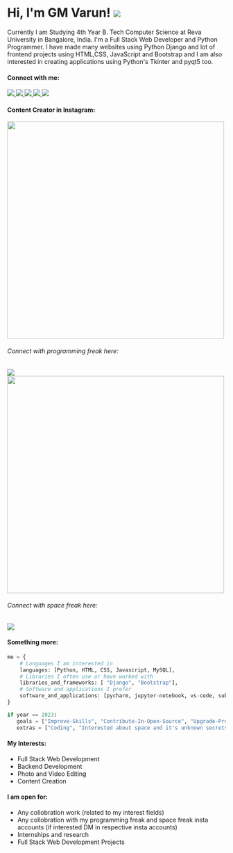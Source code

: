 
<h1>Hi, I'm GM Varun! <img src="https://user-images.githubusercontent.com/72432752/150909718-fd4ff39e-6dde-4855-a31e-63d041577107.png"></h1>

<p>Currently I am Studying 4th Year B. Tech Computer Science at Reva University in Bangalore, India. I'm a Full Stack Web Developer and Python Programmer. I have made  many websites using Python Django and lot of frontend projects using HTML,CSS, JavaScript and Bootstrap and I am also interested in creating applications using Python's Tkinter and pyqt5 too. </p>

<!--<div>
    <div class="row">
        <div class="col-12">
    <img src="https://user-images.githubusercontent.com/72432752/151000409-1fe57d75-921c-4659-afa7-4eb6de05cf4b.png" width="75" height="75">
        </div>
        <div class="col-12">
    <p>I have an instragram account dedicated to programming named Programming Freak, where I post python and web projects that I made. </p>
        </div>
    </div>
</div>-->




<h4>Connect with me:</h4>
<a href="https://www.instagram.com/thenameisvarungm/" target="_blank">
<img src="https://img.shields.io/badge/instagram-%23FFFFFF.svg?&logo=instagram">
</a>
<a href="https://github.com/UniverseVG" target="_blank">
<img src="https://img.shields.io/badge/github-%23000000.svg?&logo=github" >
</a>
<a href="https://twitter.com/GMVarun2" target="_blank">
<img src="https://img.shields.io/badge/twitter-%23FFFFFF.svg?&logo=twitter" >
</a>
<a href="https://www.linkedin.com/in/varun-gm-86694a1a4/" target="_blank">
<img src="https://img.shields.io/badge/linkedin-%23000000.svg?&logo=linkedin">
</a>
<a href="https://www.facebook.com/gmvarun.varun.5/" target="_blank">
<img src="https://img.shields.io/badge/facebook-%23FFFFFF.svg?&logo=facebook">
</a>

<h4>Content Creator in Instagram:</h4>
<img src="https://user-images.githubusercontent.com/72432752/151004238-78caacda-c786-44ee-b693-65a8d9ee931b.png" width="500" >
<h6>Connect with programming freak here:</h6>
<a href="https://www.instagram.com/programming_freak3/" target="_blank">
<img src="https://img.shields.io/badge/instagram-%23FFFFFF.svg?&logo=instagram">
</a>
<br>
<img src="https://user-images.githubusercontent.com/72432752/151006371-77fba884-6adb-4a31-b309-c3fb71e02f49.png" width="500">
<h6>Connect with space freak here:</h6>
<a href="https://www.instagram.com/space_freak3/" target="_blank">
<img src="https://img.shields.io/badge/instagram-%23FFFFFF.svg?&logo=instagram">
</a>
    
    
 <h4>Something more:</h4>
 
 ```python
 me = {
     # Languages I am interested in
     languages: [Python, HTML, CSS, Javascript, MySQL],
     # Libraries I often use or have worked with
     libraries_and_frameworks: [ "Django", "Bootstrap"],
     # Software and applications I prefer                       
     software_and_applications: [pycharm, jupyter-notebook, vs-code, sublime-text,canva]
 }
 
 if year == 2023:
    goals = ["Improve-Skills", "Contribute-In-Open-Source", "Upgrade-Profile", "Learn-Something-New", "Start something new"]
    extras = ["Coding", "Interested about space and it's unknown secrets", " Love playing cricket"]
 ```
 
 <h4>My Interests:</h4>
 <ul>
    <li> Full Stack Web Development</li>
    <li> Backend Development </li>
    <li> Photo and Video Editing </li>
    <li> Content Creation </li>    
 </ul>
    
 <h4>I am open for:</h4>
 <ul>
    <li> Any collobration work (related to my interest fields)</li>
    <li> Any collobration with my programming freak and space freak insta accounts (if interested DM in respective insta accounts)</li>
    <li> Internships and research </li>
    <li> Full Stack Web Development Projects </li>
  
 </ul>

